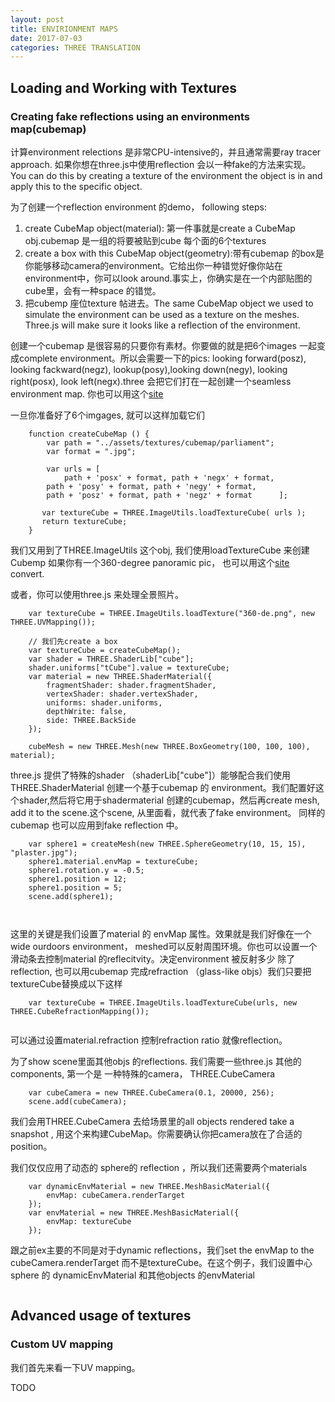 ```yaml
---
layout: post
title: ENVIRIONMENT MAPS
date: 2017-07-03
categories: THREE TRANSLATION
---
```


## Loading and Working with Textures

### Creating fake reflections using an environments map(cubemap)

计算environment relections 是非常CPU-intensive的，并且通常需要ray tracer approach. 如果你想在three.js中使用reflection 会以一种fake的方法来实现。You can do this by creating a texture of the environment the object is in and apply this to the specific object.

为了创建一个reflection environment 的demo， following steps:

1. create CubeMap object(material): 第一件事就是create a CubeMap obj.cubemap 是一组的将要被贴到cube 每个面的6个textures 
2. create a box with this CubeMap object(geometry):带有cubemap 的box是你能够移动camera的environment。它给出你一种错觉好像你站在environment中，你可以look around.事实上，你确实是在一个内部贴图的cube里，会有一种space 的错觉。
3. 把cubemp 座位texture 帖进去。The same CubeMap object we used to simulate the environment can be used as a texture on the meshes. Three.js will make sure it looks like a reflection of the environment.


创建一个cubemap 是很容易的只要你有素材。你要做的就是把6个images 一起变成complete environment。所以会需要一下的pics: looking forward(posz), looking fackward(negz), lookup(posy),looking down(negy), looking right(posx), look left(negx).three 会把它们打在一起创建一个seamless environment map. 你也可以用这个[site](http://www.humus.name/index.php?page=Textures)

一旦你准备好了6个imgages, 就可以这样加载它们

```
	function createCubeMap () {
		var path = "../assets/textures/cubemap/parliament";
		var format = ".jpg";
		
		var urls = [
			path + 'posx' + format, path + 'negx' + format,
       	path + 'posy' + format, path + 'negy' + format,
       	path + 'posz' + format, path + 'negz' + format		];
       
       var textureCube = THREE.ImageUtils.loadTextureCube( urls );
       return textureCube;
	}
```

我们又用到了THREE.ImageUtils 这个obj, 我们使用loadTextureCube 来创建Cubemp 如果你有一个360-degree panoramic pic， 也可以用这个[site](http://gonchar.me/panorama/) convert.

或者，你可以使用three.js 来处理全景照片。


```
	var textureCube = THREE.ImageUtils.loadTexture("360-de.png", new THREE.UVMapping());
	
	// 我们先create a box
	var textureCube = createCubeMap();
	var shader = THREE.ShaderLib["cube"];
	shader.uniforms["tCube"].value = textureCube;
	var material = new THREE.ShaderMaterial({
		fragmentShader: shader.fragmentShader,
		vertexShader: shader.vertexShader,
		uniforms: shader.uniforms,
		depthWrite: false,
		side: THREE.BackSide
	});
	
	cubeMesh = new THREE.Mesh(new THREE.BoxGeometry(100, 100, 100), material);

```

three.js 提供了特殊的shader （shaderLib["cube"]）能够配合我们使用THREE.ShaderMaterial 创建一个基于cubemap 的 environment。我们配置好这个shader,然后将它用于shadermaterial 创建的cubemap，然后再create mesh, add it to the scene.这个scene, 从里面看，就代表了fake environment。
同样的cubemap 也可以应用到fake reflection 中。

```
	var sphere1 = createMesh(new THREE.SphereGeometry(10, 15, 15), "plaster.jpg");
	sphere1.material.envMap = textureCube;
	sphere1.rotation.y = -0.5;
	sphere1.position = 12;
	sphere1.position = 5;
	scene.add(sphere1);
	
	
```
这里的关键是我们设置了material 的 envMap 属性。效果就是我们好像在一个wide ourdoors environment， meshed可以反射周围环境。你也可以设置一个滑动条去控制material 的reflecitvity。决定environment 被反射多少
除了reflection, 也可以用cubemap 完成refraction （glass-like objs）我们只要把textureCube替换成以下这样

```
	var textureCube = THREE.ImageUtils.loadTextureCube(urls, new THREE.CubeRefractionMapping());
	
```

可以通过设置material.refraction 控制refraction ratio 就像reflection。

为了show scene里面其他objs 的reflections. 我们需要一些three.js 其他的components, 第一个是 一种特殊的camera， THREE.CubeCamera


```
	var cubeCamera = new THREE.CubeCamera(0.1, 20000, 256);
	scene.add(cubeCamera);
```

我们会用THREE.CubeCamera 去给场景里的all objects rendered take a snapshot , 用这个来构建CubeMap。你需要确认你把camera放在了合适的position。

我们仅仅应用了动态的 sphere的 reflection ，所以我们还需要两个materials

```
	var dynamicEnvMaterial = new THREE.MeshBasicMaterial({
		envMap: cubeCamera.renderTarget
	});
	var envMaterial = new THREE.MeshBasicMaterial({
		envMap: textureCube
	});

```
跟之前ex主要的不同是对于dynamic reflections，我们set the envMap to the cubeCamera.renderTarget 而不是textureCube。在这个例子，我们设置中心sphere 的 dynamicEnvMaterial 和其他objects 的envMaterial

```
```


## Advanced usage of textures

### Custom UV mapping
我们首先来看一下UV mapping。

TODO
